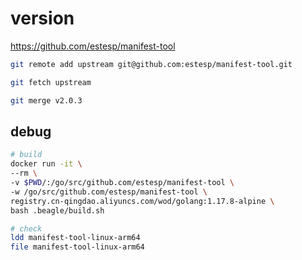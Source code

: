 # version

https://github.com/estesp/manifest-tool

```bash
git remote add upstream git@github.com:estesp/manifest-tool.git

git fetch upstream

git merge v2.0.3
```

## debug

```bash
# build
docker run -it \
--rm \
-v $PWD/:/go/src/github.com/estesp/manifest-tool \
-w /go/src/github.com/estesp/manifest-tool \
registry.cn-qingdao.aliyuncs.com/wod/golang:1.17.8-alpine \
bash .beagle/build.sh

# check
ldd manifest-tool-linux-arm64
file manifest-tool-linux-arm64
```
